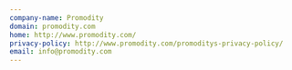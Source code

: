 ```yaml
---
company-name: Promodity
domain: promodity.com
home: http://www.promodity.com/
privacy-policy: http://www.promodity.com/promoditys-privacy-policy/
email: info@promodity.com
---
```




